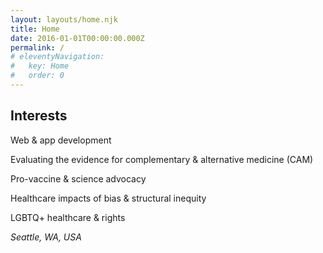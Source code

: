```yaml
---
layout: layouts/home.njk
title: Home
date: 2016-01-01T00:00:00.000Z
permalink: /
# eleventyNavigation:
#   key: Home
#   order: 0 
---
```

<section>
  <aside>

  ## Interests

  Web & app development

  Evaluating the evidence for complementary & alternative medicine (CAM)

  Pro-vaccine & science advocacy

  Healthcare impacts of bias & structural inequity

  LGBTQ+ healthcare & rights

  *Seattle, WA, USA*

  </aside>
</section>


  




